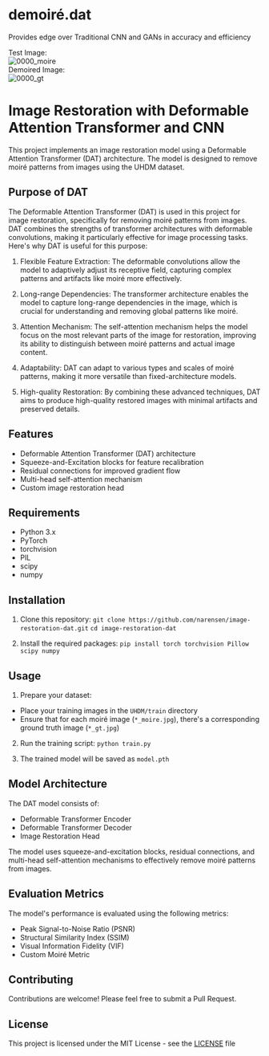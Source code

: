 # demoiré.dat
Provides edge over Traditional CNN and GANs in accuracy and efficiency
 
Test Image:                                                                                                                                                                      
![0000_moire](https://github.com/user-attachments/assets/59293d41-6dfc-4d4e-a9d2-77fac3a829e4)                                 
Demoired Image:   
![0000_gt](https://github.com/user-attachments/assets/ca91279a-abd1-4306-a017-44812087e84f)      




# Image Restoration with Deformable Attention Transformer and CNN

This project implements an image restoration model using a Deformable Attention Transformer (DAT) architecture. The model is designed to remove moiré patterns from images using the UHDM dataset.

## Purpose of DAT

The Deformable Attention Transformer (DAT) is used in this project for image restoration, specifically for removing moiré patterns from images. DAT combines the strengths of transformer architectures with deformable convolutions, making it particularly effective for image processing tasks. Here's why DAT is useful for this purpose:

1. Flexible Feature Extraction: The deformable convolutions allow the model to adaptively adjust its receptive field, capturing complex patterns and artifacts like moiré more effectively.

2. Long-range Dependencies: The transformer architecture enables the model to capture long-range dependencies in the image, which is crucial for understanding and removing global patterns like moiré.

3. Attention Mechanism: The self-attention mechanism helps the model focus on the most relevant parts of the image for restoration, improving its ability to distinguish between moiré patterns and actual image content.

4. Adaptability: DAT can adapt to various types and scales of moiré patterns, making it more versatile than fixed-architecture models.

5. High-quality Restoration: By combining these advanced techniques, DAT aims to produce high-quality restored images with minimal artifacts and preserved details.

   
## Features

- Deformable Attention Transformer (DAT) architecture
- Squeeze-and-Excitation blocks for feature recalibration
- Residual connections for improved gradient flow
- Multi-head self-attention mechanism
- Custom image restoration head

## Requirements

- Python 3.x
- PyTorch
- torchvision
- PIL
- scipy
- numpy

## Installation

1. Clone this repository:
`git clone https://github.com/narensen/image-restoration-dat.git`
`cd image-restoration-dat`

2. Install the required packages:
`pip install torch torchvision Pillow scipy numpy`

## Usage

1. Prepare your dataset:
- Place your training images in the `UHDM/train` directory
- Ensure that for each moiré image (`*_moire.jpg`), there's a corresponding ground truth image (`*_gt.jpg`)

2. Run the training script:
`python train.py`

3. The trained model will be saved as `model.pth`

## Model Architecture

The DAT model consists of:
- Deformable Transformer Encoder
- Deformable Transformer Decoder
- Image Restoration Head

The model uses squeeze-and-excitation blocks, residual connections, and multi-head self-attention mechanisms to effectively remove moiré patterns from images.

## Evaluation Metrics

The model's performance is evaluated using the following metrics:
- Peak Signal-to-Noise Ratio (PSNR)
- Structural Similarity Index (SSIM)
- Visual Information Fidelity (VIF)
- Custom Moiré Metric

## Contributing

Contributions are welcome! Please feel free to submit a Pull Request.

## License

This project is licensed under the MIT License - see the [LICENSE](LICENSE) file 


